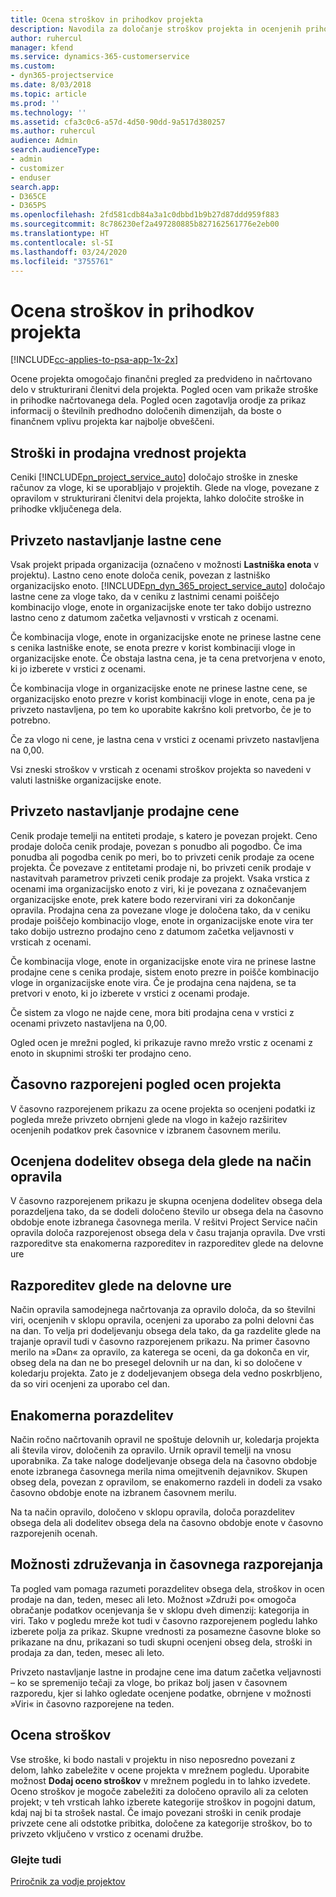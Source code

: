```yaml
---
title: Ocena stroškov in prihodkov projekta
description: Navodila za določanje stroškov projekta in ocenjenih prihodkov v rešitvi Project Service
author: ruhercul
manager: kfend
ms.service: dynamics-365-customerservice
ms.custom:
- dyn365-projectservice
ms.date: 8/03/2018
ms.topic: article
ms.prod: ''
ms.technology: ''
ms.assetid: cfa3c0c6-a57d-4d50-90dd-9a517d380257
ms.author: ruhercul
audience: Admin
search.audienceType:
- admin
- customizer
- enduser
search.app:
- D365CE
- D365PS
ms.openlocfilehash: 2fd581cdb84a3a1c0dbbd1b9b27d87ddd959f883
ms.sourcegitcommit: 8c786230ef2a497280885b827162561776e2eb00
ms.translationtype: HT
ms.contentlocale: sl-SI
ms.lasthandoff: 03/24/2020
ms.locfileid: "3755761"
---
```

# <a name="determine-project-cost-and-revenue-estimates"></a>Ocena stroškov in prihodkov projekta 

[!INCLUDE[cc-applies-to-psa-app-1x-2x](../includes/cc-applies-to-psa-app-1x-2x.md)]

Ocene projekta omogočajo finančni pregled za predvideno in načrtovano delo v strukturirani členitvi dela projekta. Pogled ocen vam prikaže stroške in prihodke načrtovanega dela. Pogled ocen zagotavlja orodje za prikaz informacij o številnih predhodno določenih dimenzijah, da boste o finančnem vplivu projekta kar najbolje obveščeni.  
  
## <a name="cost-and-sales-value-of-the-project"></a>Stroški in prodajna vrednost projekta  
Ceniki [!INCLUDE[pn_project_service_auto](../includes/pn-project-service-auto.md)] določajo stroške in zneske računov za vloge, ki se uporabljajo v projektih. Glede na vloge, povezane z opravilom v strukturirani členitvi dela projekta, lahko določite stroške in prihodke vključenega dela.  
  
## <a name="cost-price-defaulting"></a>Privzeto nastavljanje lastne cene  
Vsak projekt pripada organizacija (označeno v možnosti **Lastniška enota** v projektu). Lastno ceno enote določa cenik, povezan z lastniško organizacijsko enoto. [!INCLUDE[pn_dyn_365_project_service_auto](../includes/pn-dyn-365-project-service-auto.md)] določajo lastne cene za vloge tako, da v ceniku z lastnimi cenami poiščejo kombinacijo vloge, enote in organizacijske enote ter tako dobijo ustrezno lastno ceno z datumom začetka veljavnosti v vrsticah z ocenami.  
  
Če kombinacija vloge, enote in organizacijske enote ne prinese lastne cene s cenika lastniške enote, se enota prezre v korist kombinaciji vloge in organizacijske enote. Če obstaja lastna cena, je ta cena pretvorjena v enoto, ki jo izberete v vrstici z ocenami.  
  
Če kombinacija vloge in organizacijske enote ne prinese lastne cene, se organizacijsko enoto prezre v korist kombinaciji vloge in enote, cena pa je privzeto nastavljena, po tem ko uporabite kakršno koli pretvorbo, če je to potrebno.  
  
 Če za vlogo ni cene, je lastna cena v vrstici z ocenami privzeto nastavljena na 0,00.  
  
 Vsi zneski stroškov v vrsticah z ocenami stroškov projekta so navedeni v valuti lastniške organizacijske enote.  
  
## <a name="sales-price-defaulting"></a>Privzeto nastavljanje prodajne cene  
Cenik prodaje temelji na entiteti prodaje, s katero je povezan projekt. Ceno prodaje določa cenik prodaje, povezan s ponudbo ali pogodbo. Če ima ponudba ali pogodba cenik po meri, bo to privzeti cenik prodaje za ocene projekta. Če povezave z entitetami prodaje ni, bo privzeti cenik prodaje v nastavitvah parametrov privzeti cenik prodaje za projekt. Vsaka vrstica z ocenami ima organizacijsko enoto z viri, ki je povezana z označevanjem organizacijske enote, prek katere bodo rezervirani viri za dokončanje opravila. Prodajna cena za povezane vloge je določena tako, da v ceniku prodaje poiščejo kombinacijo vloge, enote in organizacijske enote vira ter tako dobijo ustrezno prodajno ceno z datumom začetka veljavnosti v vrsticah z ocenami.  
  
Če kombinacija vloge, enote in organizacijske enote vira ne prinese lastne prodajne cene s cenika prodaje, sistem enoto prezre in poišče kombinacijo vloge in organizacijske enote vira. Če je prodajna cena najdena, se ta pretvori v enoto, ki jo izberete v vrstici z ocenami prodaje.  
  
Če sistem za vlogo ne najde cene, mora biti prodajna cena v vrstici z ocenami privzeto nastavljena na 0,00.  
  
Ogled ocen je mrežni pogled, ki prikazuje ravno mrežo vrstic z ocenami z enoto in skupnimi stroški ter prodajno ceno.  
  
## <a name="time-phased-view-of-project-estimates"></a>Časovno razporejeni pogled ocen projekta  
V časovno razporejenem prikazu za ocene projekta so ocenjeni podatki iz pogleda mreže privzeto obrnjeni glede na vlogo in kažejo razširitev ocenjenih podatkov prek časovnice v izbranem časovnem merilu.  
  
## <a name="effort-estimate-allocation-based-on-task-mode"></a>Ocenjena dodelitev obsega dela glede na način opravila  
V časovno razporejenem prikazu je skupna ocenjena dodelitev obsega dela porazdeljena tako, da se dodeli določeno število ur obsega dela na časovno obdobje enote izbranega časovnega merila. V rešitvi Project Service način opravila določa razporejenost obsega dela v času trajanja opravila. Dve vrsti razporeditve sta enakomerna razporeditev in razporeditev glede na delovne ure  
  
## <a name="work-hours-based-allocation"></a>Razporeditev glede na delovne ure  
Način opravila samodejnega načrtovanja za opravilo določa, da so številni viri, ocenjenih v sklopu opravila, ocenjeni za uporabo za polni delovni čas na dan. To velja pri dodeljevanju obsega dela tako, da ga razdelite glede na trajanje opravil tudi v časovno razporejenem prikazu. Na primer časovno merilo na »Dan« za opravilo, za katerega se oceni, da ga dokonča en vir, obseg dela na dan ne bo presegel delovnih ur na dan, ki so določene v koledarju projekta. Zato je z dodeljevanjem obsega dela vedno poskrbljeno, da so viri ocenjeni za uporabo cel dan.  
  
## <a name="even-distribution"></a>Enakomerna porazdelitev  
Način ročno načrtovanih opravil ne spoštuje delovnih ur, koledarja projekta ali števila virov, določenih za opravilo. Urnik opravil temelji na vnosu uporabnika. Za take naloge dodeljevanje obsega dela na časovno obdobje enote izbranega časovnega merila nima omejitvenih dejavnikov. Skupen obseg dela, povezan z opravilom, se enakomerno razdeli in dodeli za vsako časovno obdobje enote na izbranem časovnem merilu.  
  
Na ta način opravilo, določeno v sklopu opravila, določa porazdelitev obsega dela ali dodelitev obsega dela na časovno obdobje enote v časovno razporejenih ocenah.  
  
## <a name="grouping-and-time-phasing-options"></a>Možnosti združevanja in časovnega razporejanja  
Ta pogled vam pomaga razumeti porazdelitev obsega dela, stroškov in ocen prodaje na dan, teden, mesec ali leto. Možnost »Združi po« omogoča obračanje podatkov ocenjevanja še v sklopu dveh dimenzij: kategorija in viri. Tako v pogledu mreže kot tudi v časovno razporejenem pogledu lahko izberete polja za prikaz. Skupne vrednosti za posamezne časovne bloke so prikazane na dnu, prikazani so tudi skupni ocenjeni obseg dela, stroški in prodaja za dan, teden, mesec ali leto.  
  
Privzeto nastavljanje lastne in prodajne cene ima datum začetka veljavnosti – ko se spremenijo tečaji za vloge, bo prikaz bolj jasen v časovnem razporedu, kjer si lahko ogledate ocenjene podatke, obrnjene v možnosti »Viri« in časovno razporejene na teden.  
  
## <a name="expense-estimates"></a>Ocena stroškov  
Vse stroške, ki bodo nastali v projektu in niso neposredno povezani z delom, lahko zabeležite v ocene projekta v mrežnem pogledu. Uporabite možnost **Dodaj oceno stroškov** v mrežnem pogledu in to lahko izvedete. Oceno stroškov je mogoče zabeležiti za določeno opravilo ali za celoten projekt; v teh vrsticah lahko izberete kategorije stroškov in pogojni datum, kdaj naj bi ta strošek nastal. Če imajo povezani stroški in cenik prodaje privzete cene ali odstotke pribitka, določene za kategorije stroškov, bo to privzeto vključeno v vrstico z ocenami družbe.  
  
### <a name="see-also"></a>Glejte tudi  
 [Priročnik za vodje projektov](../project-service/project-manager-guide.md)
